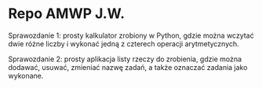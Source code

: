 # Repo AMWP J.W.

Sprawozdanie 1: prosty kalkulator zrobiony w Python, gdzie można wczytać dwie różne liczby i wykonać jedną z czterech operacji arytmetycznych.

Sprawozdanie 2: prosty aplikacja listy rzeczy do zrobienia, gdzie można dodawać, usuwać, zmieniać nazwę zadań, a także oznaczać zadania jako wykonane.

